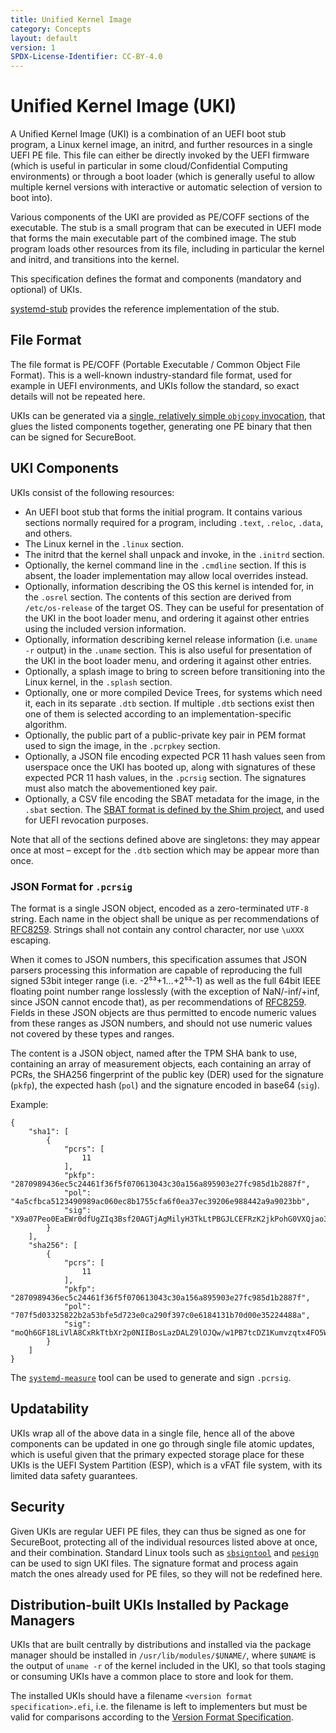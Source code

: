 ```yaml
---
title: Unified Kernel Image
category: Concepts
layout: default
version: 1
SPDX-License-Identifier: CC-BY-4.0
---
```

# Unified Kernel Image (UKI)

A Unified Kernel Image (UKI) is a combination of an UEFI boot stub program,
a Linux kernel image, an initrd, and further resources in a single UEFI PE file.
This file can either be directly invoked by the UEFI firmware
(which is useful in particular in some cloud/Confidential Computing environments)
or through a boot loader
(which is generally useful to allow multiple kernel versions with interactive or
automatic selection of version to boot into).

Various components of the UKI are provided as PE/COFF sections of the executable.
The stub is a small program that can be executed in UEFI mode
that forms the main executable part of the combined image.
The stub program loads other resources from its file,
including in particular the kernel and initrd,
and transitions into the kernel.

This specification defines the format and components (mandatory and optional) of UKIs.

[systemd-stub](https://www.freedesktop.org/software/systemd/man/systemd-stub.html)
provides the reference implementation of the stub.

## File Format
The file format is PE/COFF (Portable Executable / Common Object File Format). This is a well-known
industry-standard file format, used for example in UEFI environments,
and UKIs follow the standard, so exact details will not be repeated here.

UKIs can be generated via a [single, relatively simple `objcopy`
invocation](https://www.freedesktop.org/software/systemd/man/systemd-stub.html#Assembling%20Kernel%20Images),
that glues the listed components together, generating one PE binary that then can be signed for SecureBoot.

## UKI Components
UKIs consist of the following resources:

* An UEFI boot stub that forms the initial program.
  It contains various sections normally required for a program,
  including `.text`, `.reloc`, `.data`, and others.
* The Linux kernel in the `.linux` section.
* The initrd that the kernel shall unpack and invoke, in the `.initrd` section.
* Optionally, the kernel command line in the `.cmdline` section. If this is absent, the loader implementation may allow local overrides instead.
* Optionally, information describing the OS this kernel is intended for, in the `.osrel` section. The contents of this section are derived from `/etc/os-release` of the target OS. They can be useful for presentation of the UKI in the boot loader menu, and ordering it against other entries using the included version information.
* Optionally, information describing kernel release information (i.e. `uname -r` output) in the `.uname` section. This is also useful for presentation of the UKI in the boot loader menu, and ordering it against other entries.
* Optionally, a splash image to bring to screen before transitioning into the Linux kernel, in the `.splash` section.
* Optionally, one or more compiled Device Trees, for systems which need it, each in its separate `.dtb` section. If multiple `.dtb` sections exist then one of them is selected according to an implementation-specific algorithm.
* Optionally, the public part of a public-private key pair in PEM format used to sign the image, in the `.pcrpkey` section.
* Optionally, a JSON file encoding expected PCR 11 hash values seen from userspace once the UKI has booted up, along with signatures of these expected PCR 11 hash values, in the `.pcrsig` section. The signatures must also match the abovementioned key pair.
* Optionally, a CSV file encoding the SBAT metadata for the image, in the `.sbat` section. The [SBAT format is defined by the Shim project](https://github.com/rhboot/shim/blob/main/SBAT.md), and used for UEFI revocation purposes.

Note that all of the sections defined above are singletons: they may appear once at most – except for the `.dtb` section which may be appear more than once.

### JSON Format for `.pcrsig`
The format is a single JSON object, encoded as a zero-terminated `UTF-8` string. Each name in the object
shall be unique as per recommendations of
[RFC8259](https://datatracker.ietf.org/doc/html/rfc8259#section-4). Strings shall not contain any control
character, nor use `\uXXX` escaping.

When it comes to JSON numbers, this specification assumes that JSON parsers processing this information
are capable of reproducing the full signed 53bit integer range (i.e. -2⁵³+1…+2⁵³-1) as well as the full
64bit IEEE floating point number range losslessly (with the exception of NaN/-inf/+inf, since JSON cannot
encode that), as per recommendations of [RFC8259](https://datatracker.ietf.org/doc/html/rfc8259#page-8).
Fields in these JSON objects are thus permitted to encode numeric values from these ranges as JSON numbers,
and should not use numeric values not covered by these types and ranges.

The content is a JSON object, named after the TPM SHA bank to use, containing an array of measurement
objects, each containing an array of PCRs, the SHA256 fingerprint of the public key (DER) used for the
signature (`pkfp`), the expected hash (`pol`) and the signature encoded in base64 (`sig`).

Example:

```
{
    "sha1": [
        {
            "pcrs": [
                11
            ],
            "pkfp": "2870989436ec5c24461f36f5f070613043c30a156a895903e27fc985d1b2887f",
            "pol": "4a5cfbca5123490989ac060ec8b1755cfa6f0ea37ec39206e988442a9a9023bb",
            "sig": "X9a07Peo0EaEWr0dfUgZIq3Bsf20AGTjAgMilyH3TkLtPBGJLCEFRzK2jkPohG0VXQjao35765Wp/sV1wfctGC0fx9GOsBzK8YKjsFitOw21aLxlnES31D3PbDLPRqkx+fAhwV0/Akd99hNuiyzGdUewNpbbBNo7WXkd4K62RK61dKKI4g//qtLeAyXlee0TLKVxNcT46Ud1t8eUb1GAwRnO7DxBZx8uFyP/D9wpPNK7+M01to74d9ijcsjLXf2eGKcpiDvenUnhI6ua+OvT6CnmgxkFQutLGz/Ka23spSG/YJHfxGT7VpOYveDG19nqBb/fg30HZiY7lVTolS93UA=="
        }
    ],
    "sha256": [
        {
            "pcrs": [
                11
            ],
            "pkfp": "2870989436ec5c24461f36f5f070613043c30a156a895903e27fc985d1b2887f",
            "pol": "707f5d03325822b2a53bfe5d723e0ca290f397c0e6184131b70d00e35224488a",
            "sig": "moQh6GF18LiVlA8CxRkTtbXr2p0NIIBosLazDALZ9lOJQw/w1PB7tcDZ1Kumvzqtx4FO5WVjOkVTnNFrYmXn9K2PpqIDEuTtwaM/lKgP12LtcC635C+VsJMQg3k9sEFfLwBCzrhYxt5GCpxzPrsfwJtsUpueB23sNw27WJS7C+tVnqWw7br6i9vJ59jP9+HXlex+OlZHliHLzZwpuZA8iPMQT0xvm901ak5yoBqNPv4Yya19dlt2sCuO+Iw1LeZW9U83zdG0hn1mxavRIxZ7s0f7a1n/ScrOksgPQB8xfDdFDf9fssGALanOgjCHyD7hRzV31++Qpgah4uc/LJiesg=="
        }
    ]
}
```

The [`systemd-measure`](https://www.freedesktop.org/software/systemd/man/systemd-measure.html) tool can be
used to generate and sign `.pcrsig`.

## Updatability
UKIs wrap all of the above data in a single file, hence all of the above components can be updated in one go
through single file atomic updates, which is useful given that the primary expected storage place for these
UKIs is the UEFI System Partition (ESP), which is a vFAT file system, with its limited data safety guarantees.

## Security
Given UKIs are regular UEFI PE files, they can thus be signed as one for SecureBoot, protecting all of the
individual resources listed above at once, and their combination. Standard Linux tools such as
[`sbsigntool`](https://manpages.debian.org/unstable/sbsigntool/sbsign.1.en.html) and
[`pesign`](https://github.com/rhboot/pesign) can be used to sign UKI files. The signature format and process
again match the ones already used for PE files, so they will not be redefined here.

## Distribution-built UKIs Installed by Package Managers

UKIs that are built centrally by distributions and installed via the package manager should be installed in
`/usr/lib/modules/$UNAME/`, where `$UNAME` is the output of `uname -r` of the kernel included in the UKI, so
that tools staging or consuming UKIs have a common place to store and look for them.

The installed UKIs should have a filename `<version format specification>.efi`, i.e. the filename is left to
implementers but must be valid for comparisons according to the [Version Format Specification](version_format_specification.md).
